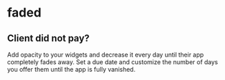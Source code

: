 # faded

## Client did not pay?
Add opacity to your widgets and decrease it every day until their app completely fades away. Set a due date and customize the number of days you offer them until the app is fully vanished.
